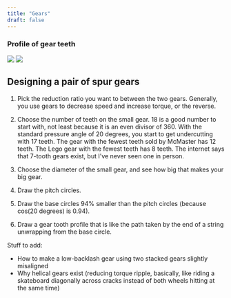 ```yaml
---
title: "Gears"
draft: false
---
```


### Profile of gear teeth

![](/img/gear-teeth-layout.jpg)
![](/img/arclength-and-strings.jpg)

## Designing a pair of spur gears

1. Pick the reduction ratio you want to between the two gears. Generally, you use gears to decrease speed and increase torque, or the reverse.

2. Choose the number of teeth on the small gear. 18 is a good number to start with, not least because it is an even divisor of 360. With the standard pressure angle of 20 degrees, you start to get undercutting with 17 teeth. The gear with the fewest teeth sold by McMaster has 12 teeth. The Lego gear with the fewest teeth has 8 teeth. The internet says that 7-tooth gears exist, but I've never seen one in person.

3. Choose the diameter of the small gear, and see how big that makes your big gear.

4. Draw the pitch circles.

5. Draw the base circles 94% smaller than the pitch circles (because cos(20 degrees) is 0.94).

6. Draw a gear tooth profile that is like the path taken by the end of a string unwrapping from the base circle.

Stuff to add:

* How to make a low-backlash gear using two stacked gears slightly misaligned
* Why helical gears exist (reducing torque ripple, basically, like riding a skateboard diagonally across cracks instead of both wheels hitting at the same time)
